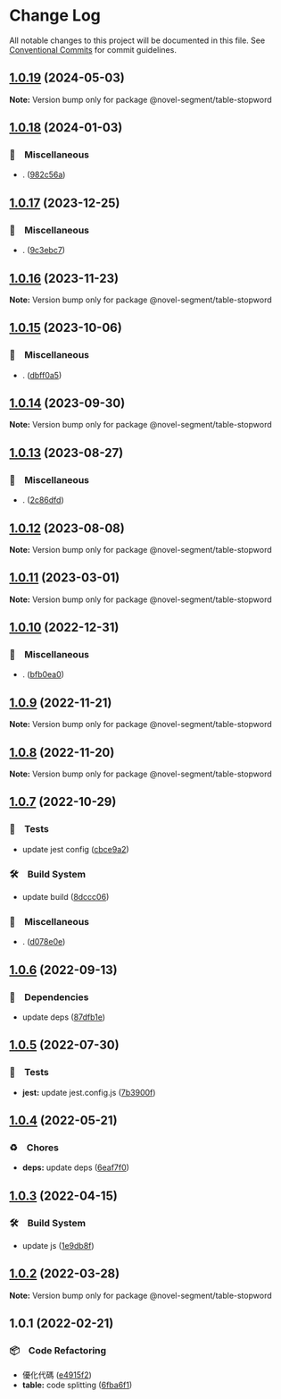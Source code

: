 # Change Log

All notable changes to this project will be documented in this file.
See [Conventional Commits](https://conventionalcommits.org) for commit guidelines.

## [1.0.19](https://github.com/bluelovers/ws-segment/compare/@novel-segment/table-stopword@1.0.18...@novel-segment/table-stopword@1.0.19) (2024-05-03)

**Note:** Version bump only for package @novel-segment/table-stopword





## [1.0.18](https://github.com/bluelovers/ws-segment/compare/@novel-segment/table-stopword@1.0.17...@novel-segment/table-stopword@1.0.18) (2024-01-03)



### 🔖　Miscellaneous

* . ([982c56a](https://github.com/bluelovers/ws-segment/commit/982c56acf0abc78f2bff7b1e8d3a303804f2cc22))



## [1.0.17](https://github.com/bluelovers/ws-segment/compare/@novel-segment/table-stopword@1.0.16...@novel-segment/table-stopword@1.0.17) (2023-12-25)



### 🔖　Miscellaneous

* . ([9c3ebc7](https://github.com/bluelovers/ws-segment/commit/9c3ebc7a905086e87e89f7fa5e9dda60b7bb1b24))



## [1.0.16](https://github.com/bluelovers/ws-segment/compare/@novel-segment/table-stopword@1.0.15...@novel-segment/table-stopword@1.0.16) (2023-11-23)

**Note:** Version bump only for package @novel-segment/table-stopword





## [1.0.15](https://github.com/bluelovers/ws-segment/compare/@novel-segment/table-stopword@1.0.14...@novel-segment/table-stopword@1.0.15) (2023-10-06)



### 🔖　Miscellaneous

* . ([dbff0a5](https://github.com/bluelovers/ws-segment/commit/dbff0a57fa8c30afd54c1193b888cbbb4a397aa2))



## [1.0.14](https://github.com/bluelovers/ws-segment/compare/@novel-segment/table-stopword@1.0.13...@novel-segment/table-stopword@1.0.14) (2023-09-30)

**Note:** Version bump only for package @novel-segment/table-stopword





## [1.0.13](https://github.com/bluelovers/ws-segment/compare/@novel-segment/table-stopword@1.0.12...@novel-segment/table-stopword@1.0.13) (2023-08-27)



### 🔖　Miscellaneous

* . ([2c86dfd](https://github.com/bluelovers/ws-segment/commit/2c86dfd6b17559ebd55eb2b73bdf96c6fb825a5d))



## [1.0.12](https://github.com/bluelovers/ws-segment/compare/@novel-segment/table-stopword@1.0.11...@novel-segment/table-stopword@1.0.12) (2023-08-08)

**Note:** Version bump only for package @novel-segment/table-stopword





## [1.0.11](https://github.com/bluelovers/ws-segment/compare/@novel-segment/table-stopword@1.0.10...@novel-segment/table-stopword@1.0.11) (2023-03-01)

**Note:** Version bump only for package @novel-segment/table-stopword





## [1.0.10](https://github.com/bluelovers/ws-segment/compare/@novel-segment/table-stopword@1.0.9...@novel-segment/table-stopword@1.0.10) (2022-12-31)



### 🔖　Miscellaneous

* . ([bfb0ea0](https://github.com/bluelovers/ws-segment/commit/bfb0ea03e19dab3229aad4f8c33be5ee7bae3b73))



## [1.0.9](https://github.com/bluelovers/ws-segment/compare/@novel-segment/table-stopword@1.0.8...@novel-segment/table-stopword@1.0.9) (2022-11-21)

**Note:** Version bump only for package @novel-segment/table-stopword





## [1.0.8](https://github.com/bluelovers/ws-segment/compare/@novel-segment/table-stopword@1.0.7...@novel-segment/table-stopword@1.0.8) (2022-11-20)

**Note:** Version bump only for package @novel-segment/table-stopword





## [1.0.7](https://github.com/bluelovers/ws-segment/compare/@novel-segment/table-stopword@1.0.6...@novel-segment/table-stopword@1.0.7) (2022-10-29)



### 🚨　Tests

* update jest config ([cbce9a2](https://github.com/bluelovers/ws-segment/commit/cbce9a2868e5a0a95fd8f026530c34c9f3930ba0))


### 🛠　Build System

* update build ([8dccc06](https://github.com/bluelovers/ws-segment/commit/8dccc0621ef86762703e288204cc19d1be65a7bd))


### 🔖　Miscellaneous

* . ([d078e0e](https://github.com/bluelovers/ws-segment/commit/d078e0ec7e17cee79115db055e7b145d7b48f400))



## [1.0.6](https://github.com/bluelovers/ws-segment/compare/@novel-segment/table-stopword@1.0.5...@novel-segment/table-stopword@1.0.6) (2022-09-13)



### 📌　Dependencies

* update deps ([87dfb1e](https://github.com/bluelovers/ws-segment/commit/87dfb1e8c4e0ef55b975639bc94e113442cb1af7))



## [1.0.5](https://github.com/bluelovers/ws-segment/compare/@novel-segment/table-stopword@1.0.4...@novel-segment/table-stopword@1.0.5) (2022-07-30)


### 🚨　Tests

* **jest:** update jest.config.js ([7b3900f](https://github.com/bluelovers/ws-segment/commit/7b3900fd6b638fb8774b306b6435b8082b5a275b))





## [1.0.4](https://github.com/bluelovers/ws-segment/compare/@novel-segment/table-stopword@1.0.3...@novel-segment/table-stopword@1.0.4) (2022-05-21)


### ♻️　Chores

* **deps:** update deps ([6eaf7f0](https://github.com/bluelovers/ws-segment/commit/6eaf7f0fb6e8d803b5eb8dbb3e2cd7a1d6b19f52))





## [1.0.3](https://github.com/bluelovers/ws-segment/compare/@novel-segment/table-stopword@1.0.2...@novel-segment/table-stopword@1.0.3) (2022-04-15)


### 🛠　Build System

* update js ([1e9db8f](https://github.com/bluelovers/ws-segment/commit/1e9db8f6a717a2ef40dec86b22e729dafc2ed8d7))





## [1.0.2](https://github.com/bluelovers/ws-segment/compare/@novel-segment/table-stopword@1.0.1...@novel-segment/table-stopword@1.0.2) (2022-03-28)

**Note:** Version bump only for package @novel-segment/table-stopword





## 1.0.1 (2022-02-21)


### 📦　Code Refactoring

* 優化代碼 ([e4915f2](https://github.com/bluelovers/ws-segment/commit/e4915f24e4da16b752c91224b4457eda63fc4bb2))
* **table:** code splitting ([6fba6f1](https://github.com/bluelovers/ws-segment/commit/6fba6f13dcb75dc2f57c0c905740d487ee38884a))
